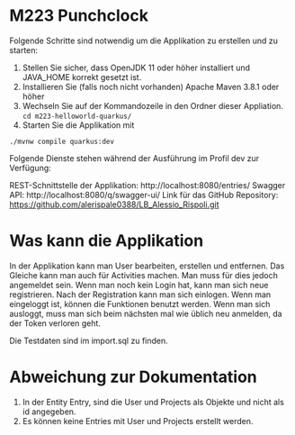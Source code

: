 # M223 Punchclock

Folgende Schritte sind notwendig um die Applikation zu erstellen und zu starten: 
1. Stellen Sie sicher, dass OpenJDK 11 oder höher installiert und JAVA_HOME korrekt gesetzt ist.  
2. Installieren Sie (falls noch nicht vorhanden) Apache Maven 3.8.1 oder höher
3. Wechseln Sie auf der Kommandozeile in den Ordner dieser Appliation. 
`cd m223-helloworld-quarkus/`
4. Starten Sie die Applikation mit 
```shell script
./mvnw compile quarkus:dev
```

Folgende Dienste stehen während der Ausführung im Profil dev zur Verfügung:

REST-Schnittstelle der Applikation: http://localhost:8080/entries/
Swagger API: http://localhost:8080/q/swagger-ui/
Link für das GitHub Repository: https://github.com/alerispale0388/LB_Alessio_Rispoli.git


# Was kann die Applikation

In der Applikation kann man User bearbeiten, erstellen und entfernen. Das Gleiche kann man
auch für Activities machen. Man muss für dies jedoch angemeldet sein. Wenn man noch kein Login
hat, kann man sich neue registrieren. Nach der Registration kann man sich einlogen. Wenn man
eingeloggt ist, können die Funktionen benutzt werden. Wenn man sich ausloggt, muss man sich
beim nächsten mal wie üblich neu anmelden, da der Token verloren geht. 

Die Testdaten sind im import.sql zu finden.


# Abweichung zur Dokumentation

1. In der Entity Entry, sind die User und Projects als Objekte und nicht als id angegeben.
2. Es können keine Entries mit User und Projects erstellt werden.